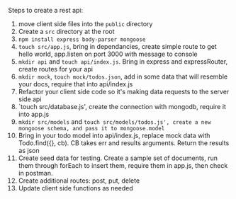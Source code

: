 Steps to create a rest api:

1. move client side files into the 	`public` directory
2. Create a `src` directory at the root
3. `npm install express body-parser mongoose`
4. `touch src/app.js`, bring in dependancies, create simple route to get hello world, app.listen on port 3000 with message to console
5. `mkdir api` and `touch api/index.js`.  Bring in express and expressRouter, create routes for your api
6. `mkdir mock`, `touch mock/todos.json`, add in some data that will resemble your docs, require that into api/index.js
7. Refactor your client side code so it's making data requests to the server side api
8. `touch src/database.js', create the connection with mongodb, require it into app.js
9. `mkdir src/models` and `touch src/models/todos.js', create a new mongoose schema, and pass it to mongoose.model`
10. Bring in your todo model into api/index.js, replace mock data with Todo.find({}, cb).  CB takes err and results arguments.  Return the results as json
11. Create seed data for testing. Create a sample set of documents, run them through forEach to insert them, require them in app.js, then check in postman.
12. Create additional routes: post, put, delete
13. Update client side functions as needed